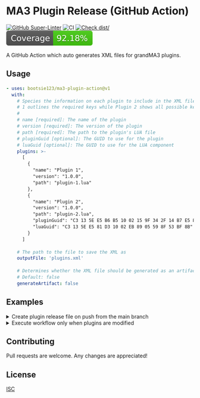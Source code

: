 # MA3 Plugin Release (GitHub Action)

[![GitHub Super-Linter](https://github.com/actions/typescript-action/actions/workflows/linter.yml/badge.svg)](https://github.com/super-linter/super-linter)
![CI](https://github.com/actions/typescript-action/actions/workflows/ci.yml/badge.svg)
[![Check dist/](https://github.com/actions/typescript-action/actions/workflows/check-dist.yml/badge.svg)](https://github.com/actions/typescript-action/actions/workflows/check-dist.yml)
[![Coverage](./badges/coverage.svg)](./badges/coverage.svg)

A GitHub Action which auto generates XML files for grandMA3 plugins.

## Usage

```yaml
- uses: bootsie123/ma3-plugin-action@v1
  with:
    # Species the information on each plugin to include in the XML file. Plugin
    # 1 outlines the required keys while Plugin 2 shows all possible keys
    #
    # name [required]: The name of the plugin
    # version [required]: The version of the plugin
    # path [required]: The path to the plugin's LUA file
    # pluginGuid [optional]: The GUID to use for the plugin
    # luaGuid [optional]: The GUID to use for the LUA component
    plugins: >-
      [
        {
          "name": "Plugin 1",
          "version": "1.0.0",
          "path": "plugin-1.lua"
        },
        {
          "name": "Plugin 2",
          "version": "1.0.0",
          "path": "plugin-2.lua",
          "pluginGuid": "C3 13 5E E5 B6 B5 10 02 15 9F 34 2F 14 B7 E5 8B",
          "luaGuid": "C3 13 5E E5 81 D3 10 02 EB 89 05 59 8F 53 BF 8B"
        }
      ]

    # The path to the file to save the XML as
    outputFile: 'plugins.xml'

    # Determines whether the XML file should be generated as an artifact
    # Default: false
    generateArtifact: false
```

## Examples

<!-- markdownlint-disable MD033 -->

<details>
  <summary>Create plugin release file on push from the main branch</summary>

```yaml
name: MA3 Plugin Build

on:
  push:
    branches: ['main']

permissions:
  contents: write

jobs:
  build:
    name: MA3 Plugin Build
    runs-on: ubuntu-latest

    steps:
      - name: Checkout
        uses: actions/checkout@v4

      - name: Build Release File
        uses: bootsie123/ma3-plugin-action@v1
        with:
          plugins: >-
            [
              {
                "name": "Test Plugin",
                "version": "1.0.0",
                "path": "test-plugin.lua"
              }
            ]
          outputFile: ./test-plugin.xml

      - name: Push Changes
        run: |
          git config user.name "${GITHUB_ACTOR}"
          git config user.email "${GITHUB_ACTOR}@users.noreply.github.com"
          git add .
          git commit -am "Automated: update MA3 plugin release file"
          git push
```

</details>

<details>
  <summary>Execute workflow only when plugins are modified</summary>

```yaml
name: MA3 Plugin Build

on:
  push:
    branches: ['main']
    paths:
      - '**/*.lua'

permissions:
  contents: write

jobs:
  build:
    name: MA3 Plugin Build
    runs-on: ubuntu-latest

    steps:
      - name: Checkout
        uses: actions/checkout@v4

      - name: Build Release File
        uses: bootsie123/ma3-plugin-action@v1
        with:
          plugins: >-
            [
              {
                "name": "Test Plugin",
                "version": "1.0.0",
                "path": "test-plugin.lua"
              }
            ]
          outputFile: ./test-plugin.xml

      - name: Push Changes
        run: |
          git config user.name "${GITHUB_ACTOR}"
          git config user.email "${GITHUB_ACTOR}@users.noreply.github.com"
          git add .
          git commit -am "Automated: update MA3 plugin release file"
          git push
```

</details>

## Contributing

Pull requests are welcome. Any changes are appreciated!

## License

[ISC](https://choosealicense.com/licenses/isc/)
